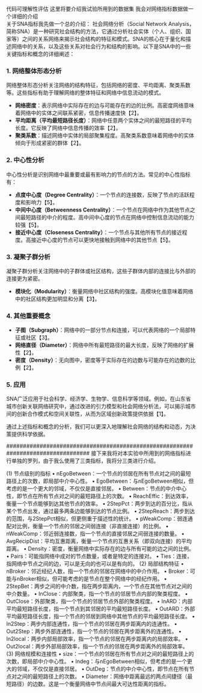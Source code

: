 代码可理解性评估
这里将要介绍我试验所用到的数据集 我会对网络指标数据做一个详细的介绍  
关于SNA指标我先做一个总的介绍：
社会网络分析（Social Network Analysis，简称SNA）是一种研究社会结构的方法，它通过分析社会实体（个人、组织、国家等）之间的关系网络来揭示社会结构的特征和模式。SNA的核心在于量化和描述网络中的关系，以及这些关系对社会行为和结构的影响。以下是SNA中的一些关键指标和概念的详细阐述：

### 1. 网络整体形态分析
网络整体形态分析关注网络的结构特征，包括网络的密度、平均距离、聚类系数等。这些指标有助于理解网络的整体特征和网络中信息流动的模式。
- **网络密度**：表示网络中实际存在的边与可能存在的边的比例。高密度网络意味着网络中的实体之间联系紧密，信息传播速度快【2】。
- **平均距离（平均最短路径长度）**：网络中任意两个实体之间的最短路径的平均长度。它反映了网络中信息传播的效率【2】。
- **聚类系数**：描述网络中实体的局部聚集程度。高聚类系数意味着网络中的实体倾向于形成紧密的群体【2】。

### 2. 中心性分析
中心性分析是识别网络中最重要或最有影响力的节点的方法。常见的中心性指标有：
- **点度中心度（Degree Centrality）**：一个节点的连接数，反映了节点的活跃程度和影响力【5】。
- **中间中心度（Betweenness Centrality）**：一个节点在网络中作为其他节点之间最短路径的中介的程度。高中间中心度的节点在网络中控制信息流动的能力较强【5】。
- **接近中心度（Closeness Centrality）**：一个节点与其他所有节点的接近程度。高接近中心度的节点可以更快地接触到网络中的其他节点【5】。

### 3. 凝聚子群分析
凝聚子群分析关注网络中的子群体或社区结构，这些子群体内部的连接比与外部的连接更为紧密。
- **模块化（Modularity）**：衡量网络中社区结构的强度。高模块化值意味着网络中的社区结构更加明显和分离【3】。

### 4. 其他重要概念
- **子图（Subgraph）**：网络中的一部分节点和连接，可以代表网络的一个局部特征或社区【3】。
- **网络直径（Diameter）**：网络中所有最短路径的最大长度，反映了网络的扩展性【2】。
- **密度（Density）**：无向图中，密度等于实际存在的边数与可能存在的边数的比例【2】。

### 5. 应用
SNA广泛应用于社会科学、经济学、生物学、信息科学等领域。例如，在山东省城市创新关联网络研究中，通过改进的引力模型和社会网络分析法，可以揭示城市间的创新合作模式和空间关联性，从而为区域创新政策提供依据【1】。

通过上述指标和概念的分析，我们可以更深入地理解社会网络的结构和动态，为决策提供科学依据。

#################################################################################
接下来我将对本实验中所用到的网络指标进行单独的罗列，由于我么使用了三类指标，我将分三类进行介绍。



(1)	节点级别的指标
•	nEgoBetween：一个节点的邻居在所有节点对之间的最短路径上的次数，即局部中介中心性。
•	EgoBetween：与nEgoBetween相似，但考虑的是一个更大的邻域，不仅仅是直接邻居。
•	Between：节点的中介中心性，即节点在所有节点对之间的最短路径上的次数。
•	ReachEffic：到达效率，衡量一个节点能够到达其他节点的效率。
•	2StepPct：两步到达的百分比，指从某个节点出发，通过最多两条边能够到达的节点比例。
•	2StepReach：两步到达的范围，与2StepPct相似，但更侧重于描述性的统计。
•	pWeakComp：弱连通配对比例，衡量一个节点的邻居之间弱连接（非直接连接）的比例。
•	nWeakComp：邻近弱连接数，指一个节点的直接邻居之间弱连接的数量。
•	AvgRecipDist：平均互惠距离，衡量一个节点的互惠关系（即双向连接）的平均距离。
•	Density：密度，衡量网络中实际存在的边与所有可能的边之间的比例。
•	Pairs：可能指网络中成对的节点数量，或者是特定的连接对。
•	Ties：连接，指网络中节点之间的边，可以是无向的也可以是有向的。
(2)	局部结构特征
•	nBroker：邻近经纪人数，指一个节点的邻居在网络中的中介作用。
•	Broker：可能与nBroker相似，但可能考虑的是节点在整个网络中的经纪作用。
•	2StepBet：两步之间的中介数，指在两步距离内，一个节点在其他节点对之间的中介数量。
•	InClose：内部聚类，指一个节点的邻居节点内部的聚类程度。
•	OutClose：外部聚类，指一个节点的邻居节点外部的聚类程度。
•	InARD：内部平均最短路径长度，指一个节点到其邻居的平均最短路径长度。
•	OutARD：外部平均最短路径长度，指一个节点的邻居到网络中其他节点的平均最短路径长度。
•	In2Step：两步内部连通性，指一个节点的邻居在两步距离内的连通性。
•	Out2Step：两步外部连通性，指一个节点的邻居在两步距离外的连通性。
•	In2local：两步内部局部效率，指一个节点的邻居在两步距离内的局部效率。
•	Out2local：两步外部局部效率，指一个节点的邻居在两步距离外的局部效率。
(3)	网络规模和连接性
•	size：一个节点的邻居在所有节点对之间的最短路径上的次数，即局部中介中心性。
•	Indeg：与nEgoBetween相似，但考虑的是一个更大的邻域，不仅仅是直接邻居。
•	OutDeg：节点的中介中心性，即节点在所有节点对之间的最短路径上的次数。
•	Diameter：网络中距离最远的两点间捷径（最短路径）的边数。这是一个衡量网络中节点间最大可达性距离的指标。
